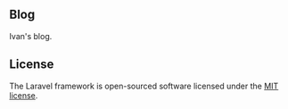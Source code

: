## Blog

Ivan's blog.

## License

The Laravel framework is open-sourced software licensed under the [MIT license](https://opensource.org/licenses/MIT).
